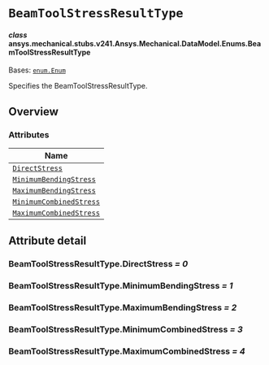 <!-- vale off -->

<a id="beamtoolstressresulttype"></a>

# `BeamToolStressResultType`

<a id="ansys.mechanical.stubs.v241.Ansys.Mechanical.DataModel.Enums.BeamToolStressResultType"></a>

#### *class* ansys.mechanical.stubs.v241.Ansys.Mechanical.DataModel.Enums.BeamToolStressResultType

Bases: [`enum.Enum`](https://docs.python.org/3/library/enum.html#enum.Enum)

Specifies the BeamToolStressResultType.

<!-- !! processed by numpydoc !! -->

<a id="overview"></a>

## Overview

### Attributes

| Name |
| ---------------------------------------------------------------------------- |
| [`DirectStress`](#BeamToolStressResultType.DirectStress) |
| [`MinimumBendingStress`](#BeamToolStressResultType.MinimumBendingStress) |
| [`MaximumBendingStress`](#BeamToolStressResultType.MaximumBendingStress) |
| [`MinimumCombinedStress`](#BeamToolStressResultType.MinimumCombinedStress) |
| [`MaximumCombinedStress`](#BeamToolStressResultType.MaximumCombinedStress) |

<a id="attribute-detail"></a>

## Attribute detail

<a id="BeamToolStressResultType.DirectStress"></a>

### BeamToolStressResultType.DirectStress *= 0*

<a id="BeamToolStressResultType.MinimumBendingStress"></a>

### BeamToolStressResultType.MinimumBendingStress *= 1*

<a id="BeamToolStressResultType.MaximumBendingStress"></a>

### BeamToolStressResultType.MaximumBendingStress *= 2*

<a id="BeamToolStressResultType.MinimumCombinedStress"></a>

### BeamToolStressResultType.MinimumCombinedStress *= 3*

<a id="BeamToolStressResultType.MaximumCombinedStress"></a>

### BeamToolStressResultType.MaximumCombinedStress *= 4*

<!-- vale on -->
